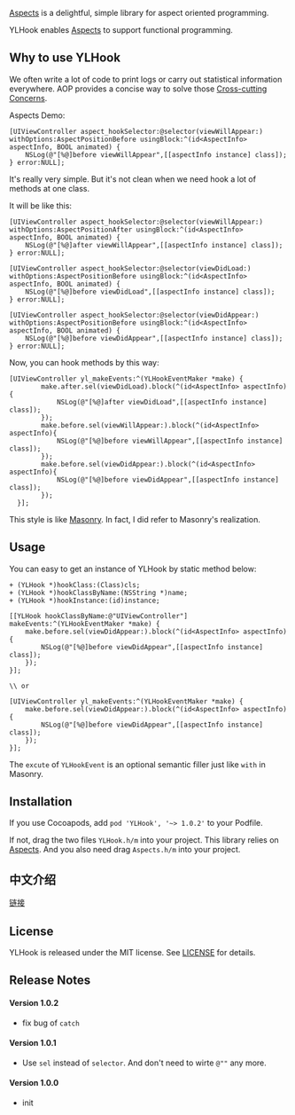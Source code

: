 [Aspects](https://github.com/steipete/Aspects) is a delightful, simple library for aspect oriented programming.

YLHook enables [Aspects](https://github.com/steipete/Aspects) to support functional programming.



## Why to use YLHook

We often write a lot of code to print logs or carry out statistical information everywhere. AOP provides a concise way to solve those [Cross-cutting Concerns](https://en.wikipedia.org/wiki/Cross-cutting_concern).

Aspects Demo:

```objc
[UIViewController aspect_hookSelector:@selector(viewWillAppear:) withOptions:AspectPositionBefore usingBlock:^(id<AspectInfo> aspectInfo, BOOL animated) {
    NSLog(@"[%@]before viewWillAppear",[[aspectInfo instance] class]);
} error:NULL];
```

It's really very simple. But it's not clean when we need hook a lot of methods at one class.

It will be like this:

```objc
[UIViewController aspect_hookSelector:@selector(viewWillAppear:) withOptions:AspectPositionAfter usingBlock:^(id<AspectInfo> aspectInfo, BOOL animated) {
    NSLog(@"[%@]after viewWillAppear",[[aspectInfo instance] class]);
} error:NULL];

[UIViewController aspect_hookSelector:@selector(viewDidLoad:) withOptions:AspectPositionBefore usingBlock:^(id<AspectInfo> aspectInfo, BOOL animated) {
    NSLog(@"[%@]before viewDidLoad",[[aspectInfo instance] class]);
} error:NULL];

[UIViewController aspect_hookSelector:@selector(viewDidAppear:) withOptions:AspectPositionBefore usingBlock:^(id<AspectInfo> aspectInfo, BOOL animated) {
    NSLog(@"[%@]before viewDidAppear",[[aspectInfo instance] class]);
} error:NULL];
```



Now, you can hook methods by this way:

```objc
[UIViewController yl_makeEvents:^(YLHookEventMaker *make) {
        make.after.sel(viewDidLoad).block(^(id<AspectInfo> aspectInfo){
            NSLog(@"[%@]after viewDidLoad",[[aspectInfo instance] class]);
        });
        make.before.sel(viewWillAppear:).block(^(id<AspectInfo> aspectInfo){
            NSLog(@"[%@]before viewWillAppear",[[aspectInfo instance] class]);
        });
        make.before.sel(viewDidAppear:).block(^(id<AspectInfo> aspectInfo){
            NSLog(@"[%@]before viewDidAppear",[[aspectInfo instance] class]);
        });
  }];
```

This style is like [Masonry](https://github.com/SnapKit/Masonry). In fact, I did refer to Masonry's realization. 



## Usage

You can easy to get an instance of YLHook by static method below:
```objc
+ (YLHook *)hookClass:(Class)cls;
+ (YLHook *)hookClassByName:(NSString *)name;
+ (YLHook *)hookInstance:(id)instance;
```



```objc
[[YLHook hookClassByName:@"UIViewController"] makeEvents:^(YLHookEventMaker *make) {
	make.before.sel(viewDidAppear:).block(^(id<AspectInfo> aspectInfo){
    	NSLog(@"[%@]before viewDidAppear",[[aspectInfo instance] class]);
    });
}];

\\ or
 
[UIViewController yl_makeEvents:^(YLHookEventMaker *make) {
	make.before.sel(viewDidAppear:).block(^(id<AspectInfo> aspectInfo){
    	NSLog(@"[%@]before viewDidAppear",[[aspectInfo instance] class]);
    });
}];
```



The  `excute` of `YLHookEvent` is an optional semantic filler just like `with` in Masonry.

## Installation

If you use Cocoapods, add `pod 'YLHook', '~> 1.0.2'` to  your Podfile.

If not,  drag the two files `YLHook.h/m` into your project. This library relies on [Aspects](https://github.com/steipete/Aspects). And you also need drag `Aspects.h/m` into your project.



## 中文介绍

[链接](http://blog.ypli.xyz/ios/blockzai-han-shu-shi-lian-shi-bian-cheng-zhong-de-ying-yong-you-hua-aopfang-an)



## License

YLHook is released under the MIT license. See [LICENSE](./LICENSE) for details.



## Release Notes

#### Version 1.0.2
- fix bug of `catch`

#### Version 1.0.1

- Use `sel` instead of `selector`. And don't need to wirte `@""` any more.

#### Version 1.0.0

- init